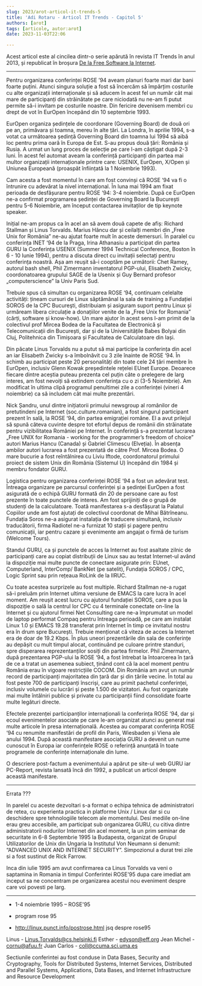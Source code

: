 ```yaml
---
slug: 2023/arot-articol-it-trends-5
title: 'Adi Rotaru - Articol IT Trends - Capitol 5'
authors: [arot]
tags: [articole, autor:arot]
date: 2023-11-03T22:06

---
```


Acest articol este al cincilea dintr-o serie apărută în revista IT Trends
în anul 2013, și republicat în broșura
[De la Free Software la Internet](https://cronica-it.github.io/arhiva/assets/2013/arot-brosura-a5-tipar.pdf).

<!-- truncate -->

---

Pentru organizarea conferinței ROSE ’94 aveam planuri foarte mari
dar bani foarte puțini. Atunci singura soluție a fost să încercăm să împărțim costurile cu alte organizații internaționale și să aducem în
acest fel un număr cât mai mare de participanți din străinătate pe
care niciodată nu ne-am fi putut permite să-i invitam pe costurile
noastre. Din fericire devenisem membri cu drept de vot în EurOpen
începând din 10 septembrie 1993.

EurOpen organiza ședințele de coordonare (Governing Board) de două ori pe an, primăvara și toamna, mereu în alte țări. La Londra, în aprilie 1994, s-a votat ca următoarea ședință Governing Board din toamna lui 1994 să aibă loc pentru prima oară în Europa de Est. S-au propus două țări: România și Rusia. A urmat un lung proces de selecție pe care l-am câștigat după 2-3 luni. În acest fel automat aveam la conferință
participanți din partea mai multor organizații internaționale printre care: USENIX, EurOpen, X/Open și Uniunea Europeană (proaspăt înființată la 1 Noiembrie 1993).

Cam acesta a fost momentul în care am fost convinși că ROSE ‘94 va fi o întrunire cu adevărat la nivel internațional. În luna mai 1994 am fixat perioada de desfășurare pentru ROSE ‘94: 3-4 noiembrie. După ce EurOpen ne-a confirmat programarea ședinței de
Governing Board la București pentru 5-6 Noiembrie, am început contactarea invitaților de tip keynote speaker.

Inițial ne-am propus ca în acel an să avem două capete de afiș: Richard Stallman și Linus Torvalds. Marius Hâncu dar și ceilalți membri din „Free Unix for România” ne-au ajutat foarte mult în aceste demersuri. În paralel cu conferința INET ‘94 de la Praga, Irina Athanasiu a participat din partea GURU la Conferința USENIX (Summer 1994 Technical Conference, Boston în 6 - 10 Iunie 1994), pentru a discuta direct cu invitații selectați pentru conferința noastră. Așa am reușit să-i cooptăm pe următorii: Chet Ramey, autorul bash shell, Phil Zimermann inventatorul PGP-ului, Elisabeth Zwicky, coordonatoarea grupului SAGE de la Usenix și Guy Bernard profesor „computerscience” la Univ Paris Sud.

Trebuie spus că simultan cu organizarea ROSE ‘94, continuam celelalte activități: țineam cursuri de Linux săptămânal la sala de training a Fundației SOROS de la CPC Bucureşti, distribuiam și asiguram suport pentru Linux și urmăream libera circulație a donațiilor venite de la „Free Unix for Romania” (cărți, software și know-how). Un mare ajutor în acest sens l-am primit de la colectivul prof Mircea Bodea de la Facultatea de Electronică și Telecomunicații din București, dar și de la Universitățile Babes Bolyai din Cluj, Politehnica din Timișoara și Facultatea de Calculatoare din Iași.

Din păcate Linus Torvalds nu a putut să mai participe la conferința din acel an iar Elisabeth Zwicky s-a îmbolnăvit cu 3 zile înainte de ROSE ‘94. În schimb au participat peste 20 personalități din toate cele 24 țări membre în EurOpen, inclusiv Glenn Kowak președintele rețelei EUnet Europe. Deoarece fiecare dintre aceștia puteau prezenta cel puțin câte o prelegere de larg interes, am fost nevoiți să extindem conferința cu o zi (3-5 Noiembrie). Am modificat în ultima clipă programul penultimei zile a conferinței (vineri 4 noiembrie) ca să includem cât mai multe prezentări.

Nick Șandru, unul dintre inițiatorii primului newsgroup al românilor de pretutindeni pe Internet (soc.culture.romanian), a fost singurul participant prezent în sală, la ROSE ‘94, din partea emigrației române. El a avut prilejul să spună câteva cuvinte despre tot efortul depus de românii din străinatate pentru vizibilitatea României pe Internet. În conferință s-a prezentat lucrarea „Free UNIX for Romania - working for the programmer’s freedom of choice” autori Marius Hancu (Canada) și Gabriel Climescu (Elveția). În absența ambilor autori lucrarea a fost prezentată de către Prof. Mircea Bodea. O mare bucurie a fost reîntâlnirea cu Liviu Iftode, coordonatorul primului proiect de sistem Unix din România (Sistemul U) începând din 1984 și membru fondator GURU.

Logistica pentru organizarea conferinței ROSE ‘94 a fost un adevărat test. Întreaga organizare pe parcursul conferinței și a ședinței EurOpen a fost asigurată de o echipă GURU formată din 20 de persoane care au fost prezente în toate punctele de interes. Am fost sprijiniți de o grupă de studenți de la calculatoare. Toată manifestarea s-a desfășurat
 la Palatul Copiilor unde am fost ajutați de colectivul coordonat de Mihai Bătrîneanu. Fundația Soros ne-a asigurat instalația de traducere simultană, inclusiv traducătorii, firma Radiotel ne-a furnizat 10 stații și pagere pentru comunicații, iar pentru cazare și evenimente am angajat o firmă de turism (Welcome Tours).

Standul GURU, ca și punctele de acces la Internet au fost asaltate zilnic de participanți care au copiat distribuții de Linux sau au testat Internet-ul având la dispoziție mai multe puncte de conectare asigurate prin: EUnet, Computerland, InterComp/ BankNet (pe satelit), Fundația SOROS / CPC, Logic Sprint sau prin rețeaua RoLink de la IIRUC.

Cu toate acestea surprizele au fost multiple. Richard Stallman ne-a rugat să-i preluăm prin Internet ultima versiune de EMACS la care lucra în acel moment. Am reușit acest lucru cu ajutorul fundației SOROS, care a pus la dispoziție o sală la centrul lor CPC cu 4 terminale conectate on-line la Internet și cu ajutorul firmei Net Consulting care ne-a împrumutat un model de laptop performat Compaq pentru întreaga perioadă, pe care am instalat Linux 1.0 și EMACS 19.28 transferat prin Internet în timp ce invitatul nostru era în drum spre București. Trebuie menționat că viteza de acces la Internet era de doar de 19.2 Kbps. În plus uneori prezentările din sala de conferințe au depășit cu mult timpul alocat,
continuând pe culoare printre standuri, spre disperarea reprezentanților sosiți din partea firmelor. Phil Zimermann, după prezentarea PGP-ului la ROSE ‘94, a fost întrebat la întoarcerea în țară de ce a tratat un asemenea subiect, ținând cont că la acel moment pentru România erau în vigoare restricțiile COCOM. Din România am avut un număr record de participanți majoritatea din țară dar și din țările vecine. În total au fost peste 700 de participanți înscriși, care au primit pachetul conferinței, inclusiv volumele cu lucrări și peste 1.500 de vizitatori. Au fost organizate mai multe întâlniri publice și private cu participanții fiind consolidate foarte multe legături directe.

Efectele prezenței participanților internaționali la conferința ROSE ‘94, dar și ecoul evenimentelor asociate pe care le-am organizat atunci au generat mai multe articole în presa internațională. Acestea au comparat conferința ROSE ‘94 cu renumite manifestări de profil din Paris, Wiesbaden și Viena ale anului 1994. După această manifestare asociația GURU a devenit un nume cunoscut în Europa iar conferințele ROSE o referință anunțată în toate programele de conferințe internaționale din lume.

O descriere post-factum a evenimentului a apărut pe site-ul web GURU iar PC-Report, revista lansată încă din 1992, a publicat un articol despre această manifestare.

---

Errata ???

In parelel cu aceste dezvoltari s-a format o echipa tehnica de administratori de retea, cu experienta practica in platforme Unix / Linux dar si cu deschidere spre tehnologiile telecom ale momentului.  Desi mediile on-line erau greu accesibile, am participat sub organizarea GURU, cu citiva dintre administratorii nodurilor Internet din acel moment, la un prim seminar de securitate  in 6-8 Septembrie 1995 la Budapesta, organizat de Grupul Utilizatorilor de Unix din Ungaria la Institutul Von Neumann si denumit: “ADVANCED UNIX AND INTERNET SECURITY”. Simpozionul a durat trei zile si a fost  sustinut de Rick Farrow.

Inca din iulie 1995 am avut confirmarea ca Linus Torvalds va veni o saptamina in Romania in timpul Conferintei ROSE'95 dupa care imediat am inceput sa ne concentram pe organizarea acestui nou eveniment despre care voi povesti pe larg.


---

- 1-4 noiembrie 1995 – ROSE'95

- program rose 95
- http://linux.punct.info/postrose.html    jsq despre rose95

Linus - Linus.Torvalds@cs.helsinki.fi
Esther - edyson@eff.org
Jean Michel - cornu@afuu.fr
Juan Carlos - coll@ccuma.sci.uma.es


Sectiunile conferintei au fost conduse in
Data Bases, Security and Cryptography, Tools
for Distributed Systems, Internet Services, Distributed and Parallel
Systems, Applications, Data Bases, and Internet Infrastructure
and Resource Development

